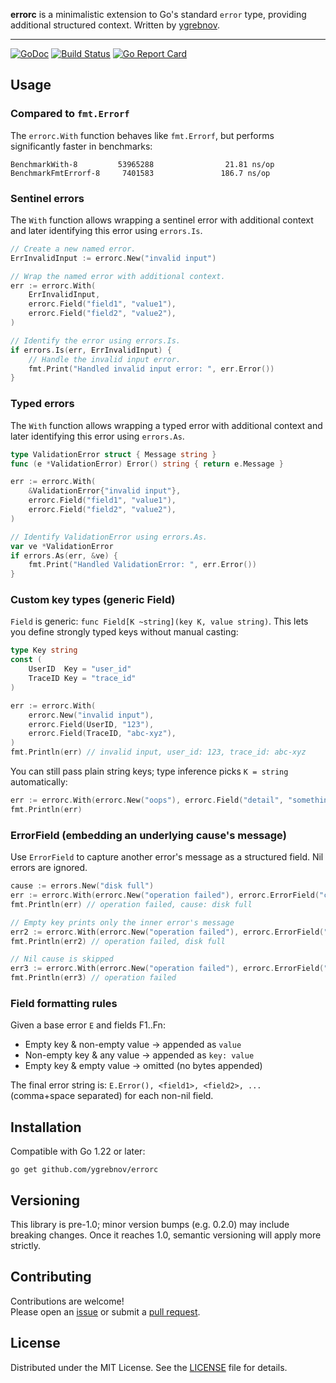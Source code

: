 **errorc** is a minimalistic extension to Go's standard `error` type, providing additional structured context. Written by [ygrebnov](https://github.com/ygrebnov).

---

[![GoDoc](https://pkg.go.dev/badge/github.com/ygrebnov/errorc)](https://pkg.go.dev/github.com/ygrebnov/errorc)
[![Build Status](https://github.com/ygrebnov/errorc/actions/workflows/build.yml/badge.svg)](https://github.com/ygrebnov/errorc/actions/workflows/build.yml)
[![Go Report Card](https://goreportcard.com/badge/github.com/ygrebnov/errorc)](https://goreportcard.com/report/github.com/ygrebnov/errorc)

## Usage
### Compared to `fmt.Errorf`
The `errorc.With` function behaves like `fmt.Errorf`, but performs significantly faster in benchmarks:

```text
BenchmarkWith-8         53965288                21.81 ns/op
BenchmarkFmtErrorf-8     7401583               186.7 ns/op
```

### Sentinel errors
The `With` function allows wrapping a sentinel error with additional context and later identifying this error using `errors.Is`.

```go
// Create a new named error.
ErrInvalidInput := errorc.New("invalid input")

// Wrap the named error with additional context.
err := errorc.With(
    ErrInvalidInput,
    errorc.Field("field1", "value1"),
    errorc.Field("field2", "value2"),
)

// Identify the error using errors.Is.
if errors.Is(err, ErrInvalidInput) {
    // Handle the invalid input error.
    fmt.Print("Handled invalid input error: ", err.Error())
}
```

### Typed errors
The `With` function allows wrapping a typed error with additional context and later identifying this error using `errors.As`.

```go
type ValidationError struct { Message string }
func (e *ValidationError) Error() string { return e.Message }

err := errorc.With(
    &ValidationError{"invalid input"},
    errorc.Field("field1", "value1"),
    errorc.Field("field2", "value2"),
)

// Identify ValidationError using errors.As.
var ve *ValidationError
if errors.As(err, &ve) {
    fmt.Print("Handled ValidationError: ", err.Error())
}
```

### Custom key types (generic Field)
`Field` is generic: `func Field[K ~string](key K, value string)`. This lets you define strongly typed keys without manual casting:

```go
type Key string
const (
    UserID  Key = "user_id"
    TraceID Key = "trace_id"
)

err := errorc.With(
    errorc.New("invalid input"),
    errorc.Field(UserID, "123"),
    errorc.Field(TraceID, "abc-xyz"),
)
fmt.Println(err) // invalid input, user_id: 123, trace_id: abc-xyz
```

You can still pass plain string keys; type inference picks `K = string` automatically:

```go
err := errorc.With(errorc.New("oops"), errorc.Field("detail", "something"))
fmt.Println(err)
```

### ErrorField (embedding an underlying cause's message)
Use `ErrorField` to capture another error's message as a structured field. Nil errors are ignored.

```go
cause := errors.New("disk full")
err := errorc.With(errorc.New("operation failed"), errorc.ErrorField("cause", cause))
fmt.Println(err) // operation failed, cause: disk full

// Empty key prints only the inner error's message
err2 := errorc.With(errorc.New("operation failed"), errorc.ErrorField("", cause))
fmt.Println(err2) // operation failed, disk full

// Nil cause is skipped
err3 := errorc.With(errorc.New("operation failed"), errorc.ErrorField("cause", nil))
fmt.Println(err3) // operation failed
```

### Field formatting rules
Given a base error `E` and fields F1..Fn:
- Empty key & non-empty value -> appended as `value`
- Non-empty key & any value -> appended as `key: value`
- Empty key & empty value -> omitted (no bytes appended)

The final error string is: `E.Error(), <field1>, <field2>, ...` (comma+space separated) for each non-nil field.

## Installation

Compatible with Go 1.22 or later:

```shell
go get github.com/ygrebnov/errorc
```

## Versioning
This library is pre-1.0; minor version bumps (e.g. 0.2.0) may include breaking changes. Once it reaches 1.0, semantic versioning will apply more strictly.

## Contributing

Contributions are welcome!  
Please open an [issue](https://github.com/ygrebnov/errorc/issues) or submit a [pull request](https://github.com/ygrebnov/errorc/pulls).

## License

Distributed under the MIT License. See the [LICENSE](LICENSE) file for details.